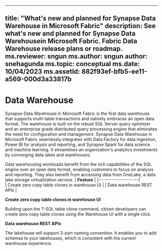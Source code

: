  
---
title: "What's new and planned for Synapse Data Warehouse in Microsoft Fabric"
description: See what's new and planned for Synapse Data Warehousein Microsoft Fabric. Fabric Data Warehouse release plans or roadmap.
ms.reviewer: sngun
ms.author: sngun
author: snehagunda
ms.topic: conceptual
ms.date: 10/04/2023
ms.assetId: 882f93ef-bfb5-ee11-a569-000d3a33817b
---

  
# Data Warehouse

Synapse Data Warehouse in Microsoft Fabric is the first data warehouse that supports multi-table transactions and natively embraces an open data format. The warehouse is built on the robust SQL Server query optimizer and an enterprise grade distributed query processing engine that eliminates the need for configuration and management. Synapse Data Warehouse in Microsoft Fabric seamlessly integrates with Data Factory for data ingestion, Power BI for analysis and reporting, and Synapse Spark for data science and machine learning. It streamlines an organization's analytics investments by converging data lakes and warehouses.

Data warehousing workloads benefit from the rich capabilities of the SQL engine over an open data format, enabling customers to focus on analysis and reporting. They also benefit from accessing data from OneLake, a data lake storage virtualization service.
|     **Feature**      | 
|:--------------------|    
| Create zero copy table clones in warehouse UI   | 
| Data warehouse REST APIs   |

**Create zero copy table clones in warehouse UI**

Building upon the T-SQL table clone command, citizen developers can create zero
copy table clones using the Warehouse UI with a single click.



**Data warehouse REST APIs**

The lakehouse will support 3-part naming convention. It enables you to add
schemas to your lakehouses, which is consistent with the current warehouse
experience.


